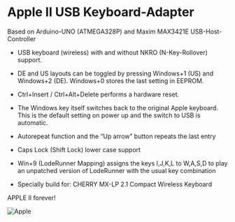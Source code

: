 # Apple II USB Keyboard-Adapter

Based on Arduino-UNO (ATMEGA328P) and Maxim MAX3421E USB-Host-Controller

- USB keyboard (wireless) with and without NKRO (N-Key-Rollover) support.

- DE and US layouts can be toggled by pressing Windows+1 (US) and Windows+2 (DE). Windows+0 stores the last setting in EEPROM.

- Ctrl+Insert / Ctrl+Alt+Delete performs a hardware reset.

- The Windows key itself switches back to the original Apple keyboard. This is the default setting on power up and the switch to USB is automatic.

- Autorepeat function and the “Up arrow” button repeats the last entry

- Caps Lock (Shift Lock) lower case support

- Win+9 (LodeRunner Mapping) assigns the keys I,J,K,L to W,A,S,D to play an unpatched version of LodeRunner with the usual key combination

- Specially build for: CHERRY MX-LP 2.1 Compact Wireless Keyboard


APPLE II forever! 


![Apple](https://github.com/joergschne/apple_ii_usb_kbd/blob/main/Pictures/mounted.png?raw=true)
